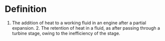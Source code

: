 # Definition

1.  The addition of heat to a working fluid in an engine after a partial
    expansion. 2. The retention of heat in a fluid, as after passing
    through a turbine stage, owing to the inefficiency of the stage.
